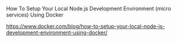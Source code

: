 
How To Setup Your Local Node.js Development Environment (micro services) Using Docker

https://www.docker.com/blog/how-to-setup-your-local-node-js-development-environment-using-docker/
